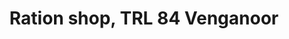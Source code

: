 ---
title: "Ration shop, TRL 84 Venganoor"
url: /venganoor/ration-shop-trl-84-venganoor/
shop: Lebensmittel
---